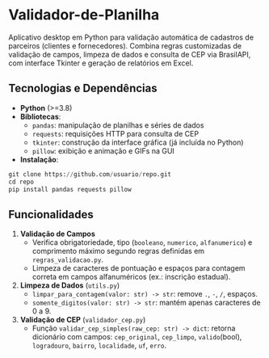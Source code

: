 # Validador-de-Planilha
Aplicativo desktop em Python para validação automática de cadastros de parceiros (clientes e fornecedores). Combina regras customizadas de validação de campos, limpeza de dados e consulta de CEP via BrasilAPI, com interface Tkinter e geração de relatórios em Excel.

## Tecnologias e Dependências
- **Python** (>=3.8)
- **Bibliotecas**:
    - `pandas`: manipulação de planilhas e séries de dados
    - `requests`: requisições HTTP para consulta de CEP
    - `tkinter`: construção da interface gráfica (já incluída no Python)
    - `pillow`: exibição e animação e GIFs na GUI
- **Instalação**:
```python
git clone https://github.com/usuario/repo.git
cd repo
pip install pandas requests pillow
```

## Funcionalidades
1. **Validação de Campos**
    - Verifica obrigatoriedade, tipo (`booleano`, `numerico`, `alfanumerico`) e comprimento máximo segundo regras definidas em `regras_validacao.py`.
    - Limpeza de caracteres de pontuação e espaços para contagem correta em campos alfanuméricos (ex.: inscrição estadual).
2. **Limpeza de Dados** (`utils.py`)
    - `limpar_para_contagem(valor: str) -> str`: remove `.`, `-`, `/`, espaços.
    - `somente_digitos(valor: str) -> str`: mantém apenas caracteres de 0 a 9.
3. **Validação de CEP** (`validador_cep.py`)
    - Função `validar_cep_simples(raw_cep: str) -> dict`: retorna dicionário com campos:
          `cep_original`, `cep_limpo`, `valido`(bool), `logradouro`, `bairro`, `localidade`, `uf`, `erro`.
      
